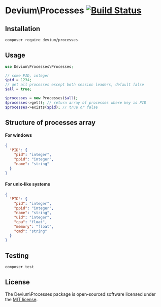# Devium\Processes [![Build Status](https://travis-ci.org/webdevium/processes.svg?branch=master)](https://travis-ci.org/webdevium/processes)

## Installation

```sh
composer require devium/processes
```

## Usage

```php
use Devium\Processes\Processes;

// some PID, integer
$pid = 1234;
// get all processes except both session leaders, default false
$all = true;

$processes = new Processes($all);
$processes->get(); // return array of processes where key is PID
$processes->exists($pid); // true or false
```

## Structure of processes array

#### For windows
```json
{
  "PID": {
    "pid": "integer",
    "ppid": "integer",
    "name": "string"
  }
}
```

#### For unix-like systems
```json
{
  "PID": {
    "pid": "integer",
    "ppid": "integer",
    "name": "string",
    "uid": "integer",
    "cpu": "float",
    "memory": "float",
    "cmd": "string"
  }
}
```

## Testing
```sh
composer test
```

## License

The Devium\Processes package is open-sourced software licensed under the [MIT license](https://opensource.org/licenses/MIT).
